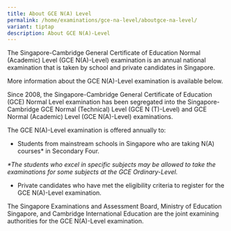 ```yaml
---
title: About GCE N(A) Level
permalink: /home/examinations/gce-na-level/aboutgce-na-level/
variant: tiptap
description: About GCE N(A)-Level
---
```

<p>The Singapore-Cambridge General Certificate of Education Normal (Academic)
Level (GCE N(A)-Level) examination is an annual national examination that
is taken by school and private candidates in Singapore.</p>
<p>More information about the GCE N(A)-Level examination is available below.</p>
<p>Since 2008, the Singapore-Cambridge General Certificate of Education (GCE)
Normal Level examination has been segregated into the Singapore-Cambridge
GCE Normal (Technical) Level (GCE N (T)-Level) and GCE Normal (Academic)
Level (GCE N(A)-Level) examinations.</p>
<p>The GCE N(A)-Level examination is offered annually to:</p>
<ul data-tight="true" class="tight">
<li>
<p>Students from mainstream schools in Singapore who are taking N(A) courses*
in Secondary Four.</p>
</li>
</ul>
<p><em>*The students who excel in specific subjects may be allowed to take the examinations for some subjects at the GCE Ordinary-Level.</em>
</p>
<ul data-tight="true" class="tight">
<li>
<p>Private candidates who have met the eligibility criteria to register for
the GCE N(A)-Level examination.</p>
</li>
</ul>
<p>The Singapore Examinations and Assessment Board, Ministry of Education
Singapore, and Cambridge International Education are the joint examining
authorities for the GCE N(A)-Level examination.</p>